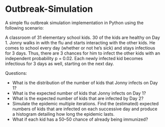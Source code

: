 # Outbreak-Simulation

A simple flu outbreak simulation implementation in Python using the following scenario:

A classroom of 31 elementary school kids. 30 of the kids are healthy on Day 1. Jonny walks in with the flu and starts interacting with the other kids. He comes to school every day (whether or not he’s sick) and stays infectious for 3 days. Thus, there are 3 chances for him to infect the other kids with an independent probability p = 0.02. Each newly infected kid becomes infectious for 3 days as well, starting on the next day.

Questions:
- What is the distribution of the number of kids that Jonny infects on Day 1?
- What is the expected number of kids that Jonny infects on Day 1?
- What is the expected number of kids that are infected by Day 2?
- Simulate the epidemic multiple iterations. Find the (estimated) expected numbers of kids that are infected on each successive day and produce a histogram detailing how long the epidemic lasts.
- What if each kid has a 50–50 chance of already being immunized?
